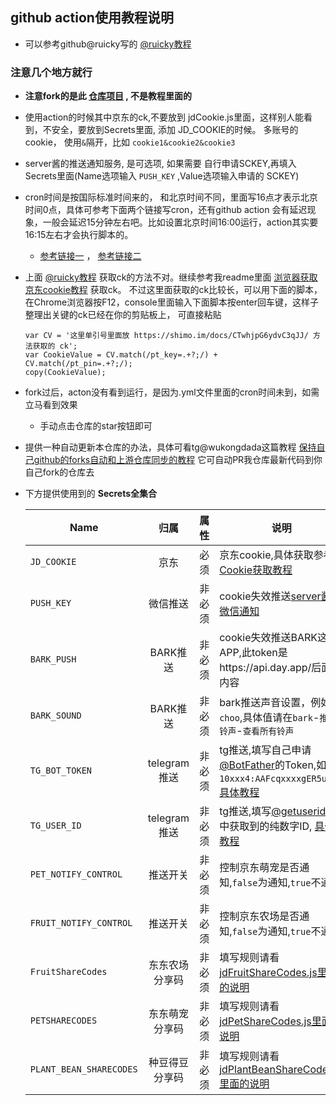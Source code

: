 ## github action使用教程说明

 - 可以参考github@ruicky写的 [@ruicky教程](https://ruicky.me/2020/06/05/jd-sign/)
 
### 注意几个地方就行

- **注意fork的是此 [仓库项目](https://github.com/lxk0301/scripts) , 不是教程里面的**

- 使用action的时候其中京东的ck,不要放到 jdCookie.js里面，这样别人能看到，不安全，要放到Secrets里面, 添加 JD_COOKIE的时候。 多账号的cookie， 使用`&`隔开，比如 `cookie1&cookie2&cookie3`


- server酱的推送通知服务, 是可选项, 如果需要 自行申请SCKEY,再填入Secrets里面(Name选项输入 `PUSH_KEY` ,Value选项输入申请的 SCKEY)


- cron时间是按国际标准时间来的， 和北京时间不同，里面写16点才表示北京时间0点，具体可参考下面两个链接写cron，还有github action 会有延迟现象，一般会延迟15分钟左右吧。比如设置北京时间16:00运行，action其实要16:15左右才会执行脚本的。

  -  [参考链接一](https://datetime360.com/cn/utc-beijing-time/) ， [参考链接二](http://www.timebie.com/cn/universalbeijing.php)


- 上面 [@ruicky教程](https://ruicky.me/2020/06/05/jd-sign/) 获取ck的方法不对。继续参考我readme里面 [浏览器获取京东cookie教程](https://shimo.im/docs/CTwhjpG6ydvC3qJJ/) 获取ck。
不过这里面获取的ck比较长，可以用下面的脚本，在Chrome浏览器按F12，console里面输入下面脚本按enter回车键，这样子整理出关键的ck已经在你的剪贴板上， 可直接粘贴

    ```
    var CV = '这里单引号里面放 https://shimo.im/docs/CTwhjpG6ydvC3qJJ/ 方法获取的 ck';
    var CookieValue = CV.match(/pt_key=.+?;/) + CV.match(/pt_pin=.+?;/);
    copy(CookieValue);
    ```

- fork过后，acton没有看到运行，是因为.yml文件里面的cron时间未到，如需立马看到效果

  - 手动点击仓库的star按钮即可  

- 提供一种自动更新本仓库的办法，具体可看tg@wukongdada这篇教程 [保持自己github的forks自动和上游仓库同步的教程](http://note.youdao.com/noteshare?id=6cd72de428957d593c129749194b4352)
它可自动PR我仓库最新代码到你自己fork的仓库去

- 下方提供使用到的 **Secrets全集合**

    | Name                    |   归属   | 属性   | 说明                                                         |
    | ----------------------- | :------: | ------ | ------------------------------------------------------------ |
    | `JD_COOKIE`             |   京东   | 必须   | 京东cookie,具体获取参考[Cookie获取教程](https://shimo.im/docs/CTwhjpG6ydvC3qJJ/read) |
    | `PUSH_KEY`              |   微信推送   | 非必须 | cookie失效推送[server酱的微信通知](http://sc.ftqq.com/3.version) |
    | `BARK_PUSH`             |   BARK推送   | 非必须 | cookie失效推送BARK这个APP,此token是https://api.day.app/后面的内容 |
    | `BARK_SOUND`            |   BARK推送   | 非必须 | bark推送声音设置，例如`choo`,具体值请在`bark`-`推送铃声`-`查看所有铃声` |
    | `TG_BOT_TOKEN`          |   telegram推送   | 非必须 | tg推送,填写自己申请[@BotFather](https://t.me/BotFather)的Token,如`10xxx4:AAFcqxxxxgER5uw` , [具体教程](https://github.com/lxk0301/scripts/pull/37#issuecomment-692415594) |
    | `TG_USER_ID`            |   telegram推送   | 非必须 | tg推送,填写[@getuseridbot](https://t.me/getuseridbot)中获取到的纯数字ID, [具体教程](https://github.com/lxk0301/scripts/pull/37#issuecomment-692415594) |
    | `PET_NOTIFY_CONTROL`    | 推送开关  | 非必须 | 控制京东萌宠是否通知,`false`为通知,`true`不通知              |
    | `FRUIT_NOTIFY_CONTROL`  | 推送开关  | 非必须 | 控制京东农场是否通知,`false`为通知,`true`不通知              |
    | `FruitShareCodes`       |  东东农场分享码  | 非必须 | 填写规则请看 [jdFruitShareCodes.js里面的说明](https://github.com/lxk0301/scripts/blob/master/jdFruitShareCodes.js) |
    | `PETSHARECODES`         |  东东萌宠分享码  | 非必须 | 填写规则请看 [jdPetShareCodes.js里面的说明](https://github.com/lxk0301/scripts/blob/master/jdPetShareCodes.js) |
    | `PLANT_BEAN_SHARECODES` |  种豆得豆分享码  | 非必须 | 填写规则请看 [jdPlantBeanShareCodes.js里面的说明](https://github.com/lxk0301/scripts/blob/master/jdPlantBeanShareCodes.js) |

